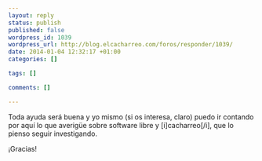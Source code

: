 ```yaml
--- 
layout: reply
status: publish
published: false
wordpress_id: 1039
wordpress_url: http://blog.elcacharreo.com/foros/responder/1039/
date: 2014-01-04 12:32:17 +01:00
categories: []

tags: []

comments: []

---
```

Toda ayuda será buena y yo mismo (si os interesa, claro) puedo ir contando por aquí lo que averigüe sobre software libre y [i]cacharreo[/i], que lo pienso seguir investigando.

¡Gracias!
